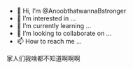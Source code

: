- 👋 Hi, I’m @AnoobthatwannaBstronger
- 👀 I’m interested in ...
- 🌱 I’m currently learning ...
- 💞️ I’m looking to collaborate on ...
- 📫 How to reach me ...

<!---
AnoobthatwannaBstronger/AnoobthatwannaBstronger is a ✨ special ✨ repository because its `README.md` (this file) appears on your GitHub profile.
You can click the Preview link to take a look at your changes.
--->

家人们我啥都不知道啊啊啊
